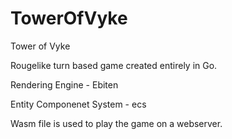 # TowerOfVyke

Tower of Vyke

Rougelike turn based game created entirely in Go.

Rendering Engine - Ebiten

Entity Componenet System - ecs 

Wasm file is used to play the game on a webserver. 
